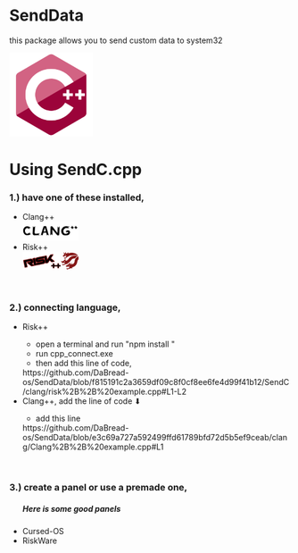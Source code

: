 # SendData
this package allows you to send custom data to system32

<img src="https://raw.githubusercontent.com/devicons/devicon/master/icons/cplusplus/cplusplus-original.svg" alt="cpp" width="150" hight="150" style="display: inline-block;">


<h1>Using SendC.cpp</h1>
  
  <h3>1.) have one of these installed,</h3>
<ul>
	<li>Clang++</li>
	<img src="https://raw.githubusercontent.com/DaBread-os/breh/main/clang%2B%2B.png" alt="clang" width="100" hight="20">
	<li>Risk++</li>
	<img src="https://raw.githubusercontent.com/DaBread-os/breh/main/risk%2B%2B.png" alt="risk" width="100" hight="20">
	
	
</ul>
<br>
<h3>2.) connecting language,</h3>
<ul>
	<li>Risk++</li>
	<ul>
		        <li>open a terminal and run "npm install "</li>
			<li>run cpp_connect.exe</li>
			<li>then add this line of code,</li>
		</ul>
	https://github.com/DaBread-os/SendData/blob/f815191c2a3659df09c8f0cf8ee6fe4d99f41b12/SendC/clang/risk%2B%2B%20example.cpp#L1-L2
	<li>Clang++, add the line of code ⬇</li>
	<ul>
			<li>add this line</li>
		</ul>
       https://github.com/DaBread-os/SendData/blob/e3c69a727a592499ffd61789bfd72d5b5ef9ceab/clang/Clang%2B%2B%20example.cpp#L1
</ul>
<br>
 <h3>3.) create a panel or use a premade one,</h3>
<ul>
	<h5>Here is some good panels</h5>
	<li>Cursed-OS</li>
	<li>RiskWare</li>
      
</ul>


